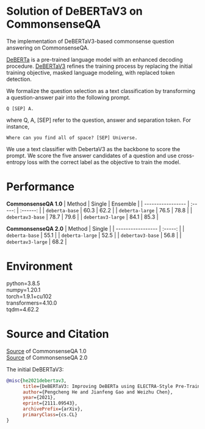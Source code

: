 # Solution of DeBERTaV3 on CommonsenseQA

The implementation of DeBERTaV3-based commonsense question answering on CommonsenseQA. 

[DeBERTa](https://arxiv.org/abs/2111.09543) is a pre-trained language model with an enhanced decoding procedure. [DeBERTaV3](https://openreview.net/forum?id=XPZIaotutsD) refines the training process by replacing the initial training objective, masked language modeling, with replaced token detection. 

We formalize the question selection as a text classification by transforming a question-answer pair into the following prompt. 

```Q [SEP] A.```

where Q, A, \[SEP\] refer to the question, answer and separation token. For instance,

```Where can you find all of space? [SEP] Universe.```

We use a text classifier with DebertaV3 as the backbone to score the prompt. We score the five answer candidates of a question and use cross-entropy loss with the correct label as the objective to train the model.

# Performance
**CommonsenseQA 1.0**
| Method            |  Single | Ensemble |
| ----------------- | :-----: | :------: |
| `deberta-base`    |  60.3   |   62.2   |
| `deberta-large`   |  76.5   |   78.8   |
| `debertav3-base`  |  78.7   |   79.6   |
| `debertav3-large` |  84.1   |   85.3   |

**CommonsenseQA 2.0**
| Method            |  Single |
| ----------------- | :-----: |
| `deberta-base`    |  55.1   |
| `deberta-large`   |  52.5   |
| `debertav3-base`  |  56.8   |
| `debertav3-large` |  68.2   |

# Environment
python=3.8.5\
numpy=1.20.1\
torch=1.9.1+cu102\
transformers=4.10.0\
tqdm=4.62.2

# Source and Citation
[Source](https://www.tau-nlp.org/commonsenseqa) of CommonsenseQA 1.0\
[Source](https://allenai.github.io/csqa2/) of CommonsenseQA 2.0

The initial DeBERTaV3:
```bib
@misc{he2021debertav3,
      title={DeBERTaV3: Improving DeBERTa using ELECTRA-Style Pre-Training with Gradient-Disentangled Embedding Sharing}, 
      author={Pengcheng He and Jianfeng Gao and Weizhu Chen},
      year={2021},
      eprint={2111.09543},
      archivePrefix={arXiv},
      primaryClass={cs.CL}
}
```
